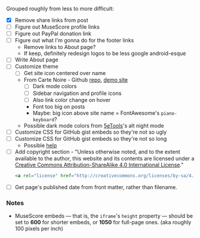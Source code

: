 Grouped roughly from less to more difficult:

- [x] Remove share links from post
- [ ] Figure out MuseScore profile links
- [ ] Figure out PayPal donation link
- [ ] Figure out what I'm gonna do for the footer links
    - Remove links to About page?
    - If keep, definitely redesign logos to be less google android-esque
- [ ] Write About page
- [ ] Customize theme
    - [ ] Get site icon centered over name
    - From Carte Noire - Github [repo](https://github.com/jacobtomlinson/carte-noire), [demo site](http://carte-noire.jacobtomlinson.co.uk)
        - [ ] Dark mode colors
        - [ ] Sidebar navigation and profile icons
        - [ ] Also link color change on hover
        - Font too big on posts
        - Maybe: big icon above site name = FontAwesome's `piano-keyboard`?
    - Possible dark mode colors from [5eTools](https://5e.tools/index.html)'s alt night mode
- [ ] Customize CSS for GitHub gist embeds so they're not so ugly
- [ ] Customize CSS for GitHub gist embeds so they're not so long
    - Possible [help](https://betterstack.dev/blog/how-to-embed-a-github-gist-in-your-website/)
- [ ] Add copyright section - "Unless otherwise noted, and to the extent available to the author, this website and its contents are licensed under a <a rel="license" href="http://creativecommons.org/licenses/by-sa/4.0/">Creative Commons Attribution-ShareAlike 4.0 International License</a>."
    ```html
    <a rel="license" href="http://creativecommons.org/licenses/by-sa/4.0/"><img alt="Creative Commons License" style="border-width:0" src="https://i.creativecommons.org/l/by-sa/4.0/88x31.png" /></a><br />This work is licensed under a <a rel="license" href="http://creativecommons.org/licenses/by-sa/4.0/">Creative Commons Attribution-ShareAlike 4.0 International License</a>.
    ```
- [ ] Get page's published date from front matter, rather than filename.

### Notes
- MuseScore embeds &mdash; that is, the `iframe`'s `height` property &mdash; should be set to **600** for shorter embeds, or **1050** for full-page ones. (aka roughly 100 pixels per inch)
